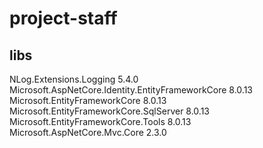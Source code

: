 # project-staff

## libs
NLog.Extensions.Logging 5.4.0
Microsoft.AspNetCore.Identity.EntityFrameworkCore 8.0.13
Microsoft.EntityFrameworkCore 8.0.13
Microsoft.EntityFrameworkCore.SqlServer 8.0.13
Microsoft.EntityFrameworkCore.Tools 8.0.13
Microsoft.AspNetCore.Mvc.Core 2.3.0
